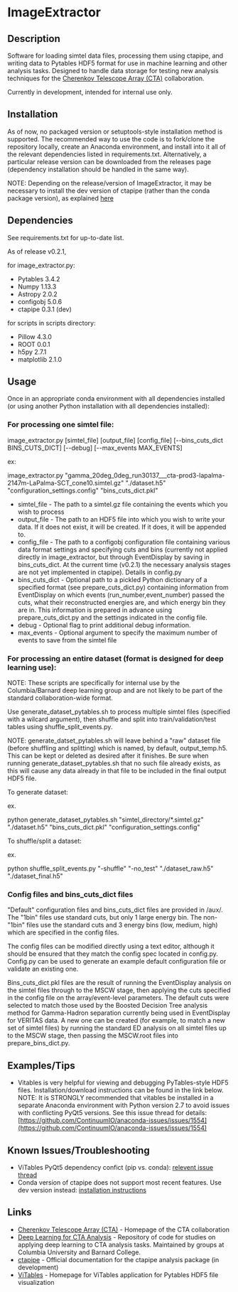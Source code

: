 # ImageExtractor

## Description
Software for loading simtel data files, processing them using ctapipe, and writing data to Pytables HDF5 format for use in machine learning and other analysis tasks. Designed to handle data storage for testing new analysis techniques for the 
[Cherenkov Telescope Array (CTA)](https://www.cta-observatory.org/ "CTA collaboration Homepage") collaboration.

Currently in development, intended for internal use only.

## Installation

As of now, no packaged version or setuptools-style installation method is supported. The recommended way to use the code is to  fork/clone the repository locally, create an Anaconda environment, and install into it all of the relevant dependencies listed in requirements.txt. Alternatively, a particular release version can be downloaded from the releases page (dependency installation should be handled in the same way). 

NOTE: Depending on the release/version of ImageExtractor, it may be necessary to install the dev version of ctapipe (rather than the conda package version), as explained [here](https://cta-observatory.github.io/ctapipe/getting_started/index.html#get-the-ctapipe-software)

## Dependencies

See requirements.txt for up-to-date list.

As of release v0.2.1,

for image_extractor.py:

* Pytables 3.4.2
* Numpy 1.13.3
* Astropy 2.0.2
* configobj 5.0.6
* ctapipe 0.3.1 (dev)

for scripts in scripts directory:

* Pillow 4.3.0
* ROOT 0.0.1
* h5py 2.7.1
* matplotlib 2.1.0

## Usage

Once in an appropriate conda environment with all dependencies installed (or using another Python installation with all dependencies installed):

### For processing one simtel file:

image_extractor.py [simtel_file] [output_file] [config_file] [--bins_cuts_dict BINS_CUTS_DICT] [--debug] [--max_events MAX_EVENTS]

ex:

image_extractor.py "gamma_20deg_0deg_run30137___cta-prod3-lapalma-2147m-LaPalma-SCT_cone10.simtel.gz" "./dataset.h5" "configuration_settings.config" "bins_cuts_dict.pkl"

* simtel_file - The path to a simtel.gz file containing the events which you wish to process
* output_file - The path to an HDF5 file into which you wish to write your data. If it does not exist, it will be created. If it does, it will be appended to.
* config_file - The path to a configobj configuration file containing various data format settings and specifying cuts and bins (currently not applied directly in image_extractor, but through EventDisplay by saving in bins_cuts_dict. At the current time (v0.2.1) the necessary analysis stages are not yet implemented in ctapipe). Details in config.py
* bins_cuts_dict - Optional path to a pickled Python dictionary of a specified format (see prepare_cuts_dict.py) containing information from EventDisplay on which events (run_number,event_number) passed the cuts, what their reconstructed energies are, and which energy bin they are in. This information is prepared in advance using prepare_cuts_dict.py and the settings indicated in the config file.
* debug - Optional flag to print additional debug information.
* max_events - Optional argument to specify the maximum number of events to save from the simtel file

### For processing an entire dataset (format is designed for deep learning use):

NOTE: These scripts are specifically for internal use by the Columbia/Barnard deep learning group and are not likely to be part of the standard collaboration-wide format. 

Use generate_dataset_pytables.sh to process multiple simtel files (specified with a wilcard argument), then shuffle and split into train/validation/test tables using shuffle_split_events.py. 

NOTE: generate_datset_pytables.sh will leave behind a "raw" dataset file (before shuffling and splitting) which is named, by default, output_temp.h5. This can be kept or deleted as desired after it finishes. Be sure when running generate_dataset_pytables.sh that no such file already exists, as this will cause any data already in that file to be included in the final output HDF5 file. 

To generate dataset:

ex.

python generate_dataset_pytables.sh "simtel_directory/*.simtel.gz" "./dataset.h5" "bins_cuts_dict.pkl" "configuration_settings.config"

To shuffle/split a dataset:

ex.

python shuffle_split_events.py "-shuffle" "-no_test" "./dataset_raw.h5" "./dataset_final.h5"


### Config files and bins_cuts_dict files

"Default" configuration files and bins_cuts_dict files are provided in /aux/. The "1bin" files use standard cuts, but only 1 large energy bin. The non-"1bin" files use the standard cuts and 3 energy bins (low, medium, high) which are specified in the config files.

The config files can be modified directly using a text editor, although it should be ensured that they match the config spec located in config.py. Config.py can be used to generate an example default configuration file or validate an existing one.

Bins_cuts_dict.pkl files are the result of running the EventDisplay analysis on the simtel files through to the MSCW stage, then applying the cuts specified in the config file on the array/event-level parameters. The default cuts were selected to match those used by the Boosted Decision Tree analysis method for Gamma-Hadron separation currently being used in EventDisplay for VERITAS data. A new one can be created (for example, to match a new set of simtel files) by running the standard ED analysis on all simtel files up to the MSCW stage, then passing the MSCW.root files into prepare_bins_dict.py.

## Examples/Tips

* Vitables is very helpful for viewing and debugging PyTables-style HDF5 files. Installation/download instructions can be found in the link below. NOTE: It is STRONGLY recommended that vitables be installed in a separate Anaconda environment with Python version 2.7 to avoid issues with conflicting PyQt5 versions. See this issue thread for details: [https://github.com/ContinuumIO/anaconda-issues/issues/1554](https://github.com/ContinuumIO/anaconda-issues/issues/1554)

## Known Issues/Troubleshooting

* ViTables PyQt5 dependency confict (pip vs. conda): [relevent issue thread](https://github.com/ContinuumIO/anaconda-issues/issues/1554)
* Conda version of ctapipe does not support most recent features. Use dev version instead: [installation instructions](https://cta-observatory.github.io/ctapipe/getting_started/index.html#get-the-ctapipe-software)

## Links

* [Cherenkov Telescope Array (CTA)](https://www.cta-observatory.org/ "CTA collaboration Homepage") - Homepage of the CTA collaboration
* [Deep Learning for CTA Analysis](https://github.com/bryankim96/deep-learning-CTA "Deep Learning for CTA Repository") - Repository of code for studies on applying deep learning to CTA analysis tasks. Maintained by groups at Columbia University and Barnard College.
* [ctapipe](https://cta-observatory.github.io/ctapipe/ "ctapipe Official Documentation Page") - Official documentation for the ctapipe analysis package (in development)
* [ViTables](http://vitables.org/ "ViTables Homepage") - Homepage for ViTables application for Pytables HDF5 file visualization





 
